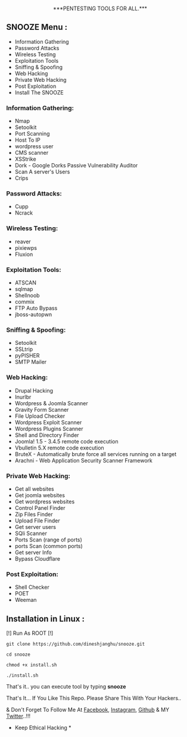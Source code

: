 <p align="center"><img src="" /></p>

<p align="center">***PENTESTING TOOLS FOR ALL.***</p>

## SNOOZE Menu :

- Information Gathering
- Password Attacks
- Wireless Testing
- Exploitation Tools
- Sniffing & Spoofing
- Web Hacking
- Private Web Hacking
- Post Exploitation
- Install The SNOOZE

### Information Gathering:

- Nmap
- Setoolkit
- Port Scanning
- Host To IP
- wordpress user
- CMS scanner
- XSStrike
- Dork - Google Dorks Passive Vulnerability Auditor
- Scan A server's Users
- Crips

### Password Attacks:

- Cupp
- Ncrack

### Wireless Testing:

- reaver
- pixiewps
- Fluxion

### Exploitation Tools:

- ATSCAN
- sqlmap
- Shellnoob
- commix
- FTP Auto Bypass
- jboss-autopwn

### Sniffing & Spoofing:

- Setoolkit
- SSLtrip
- pyPISHER
- SMTP Mailer

### Web Hacking:

- Drupal Hacking
- Inurlbr
- Wordpress & Joomla Scanner
- Gravity Form Scanner
- File Upload Checker
- Wordpress Exploit Scanner
- Wordpress Plugins Scanner
- Shell and Directory Finder
- Joomla! 1.5 - 3.4.5 remote code execution
- Vbulletin 5.X remote code execution
- BruteX - Automatically brute force all services running on a target
- Arachni - Web Application Security Scanner Framework

### Private Web Hacking:

- Get all websites
- Get joomla websites
- Get wordpress websites
- Control Panel Finder
- Zip Files Finder
- Upload File Finder
- Get server users
- SQli Scanner
- Ports Scan (range of ports)
- ports Scan (common ports)
- Get server Info
- Bypass Cloudflare

### Post Exploitation:

- Shell Checker
- POET
- Weeman

## Installation in Linux :

[!] Run As ROOT [!]

```git clone https://github.com/dineshjanghu/snooze.git```

```cd snooze```

```chmod +x install.sh```

```./install.sh```

That's it.. you can execute tool by typing **snooze**


That's It... If You Like This Repo. Please Share This With Your Hackers..

& Don't Forget To Follow Me At [Facebook](https://www.facebook.com/dinesh.janghu2/), [Instagram](https://www.instagram.com/dinesh.janghu/), [Github](https://github.com/dineshjanghu) & MY [Twitter](https://twitter.com/DineshJanghu22)..!!!

* Keep Ethical Hacking *
